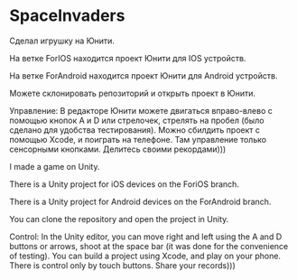 # SpaceInvaders
Сделал игрушку на Юнити.

На ветке ForIOS находится проект Юнити для IOS устройств.

На ветке ForAndroid находится проект Юнити для Android устройств.

Можете склонировать репозиторий и открыть проект в Юнити.

Управление:
В редакторе Юнити можете двигаться вправо-влево с помощью кнопок A и D или стрелочек, стрелять на пробел (было сделано для удобства тестирования).
Можно сбилдить проект с помощью Xcode, и поиграть на телефоне. Там управление только сенсорными кнопками.
Делитесь своими рекордами)))

I made a game on Unity.

There is a Unity project for iOS devices on the ForiOS branch.

There is a Unity project for Android devices on the ForAndroid branch.

You can clone the repository and open the project in Unity.

Control:
In the Unity editor, you can move right and left using the A and D buttons or arrows, shoot at the space bar (it was done for the convenience of testing).
You can build a project using Xcode, and play on your phone. There is control only by touch buttons.
Share your records)))
